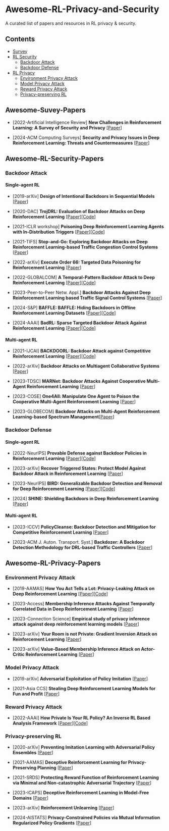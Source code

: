 # Awesome-RL-Privacy-and-Security
 A curated list of papers and resources in RL privacy &amp; security.
## Contents
- [Survey](#awesome-suvey-papers)
- [RL Security](#Awesome-RL-Security-Papers)
   - [Backdoor Attack](#backdoor-attack) 
   - [Backdoor Defense](#backdoor-defense) 
- [RL Privacy](#Awesome-RL-Privacy-Papers)
   - [Environment Privacy Attack](#environment-privacy-attack)
   - [Model Privacy Attack](#model-privacy-attack)
   - [Reward Privacy Attack](#reward-privacy-attack)
   - [Privacy-preserving RL](#privacy-preserving-rl)



## Awesome-Suvey-Papers
* [2022-Artificial Intelligence Review] **New Challenges in Reinforcement Learning: A Survey of Security and Privacy** [[Paper](https://link.springer.com/article/10.1007/s10462-022-10348-5)]

* [2024-ACM Computing Surveys] **Security and Privacy Issues in Deep Reinforcement Learning: Threats and Countermeasures** [[Paper](https://dl.acm.org/doi/full/10.1145/3640312)]

## Awesome-RL-Security-Papers

### Backdoor Attack

#### Single-agent RL

* [2019-arXiv] **Design of Intentional Backdoors in Sequential Models** [[Paper](https://arxiv.org/pdf/1902.09972)]

* [2020-DAC] **TrojDRL: Evaluation of Backdoor Attacks on Deep Reinforcement Learning** [[Paper](https://ieeexplore.ieee.org/abstract/document/9218663)][[Code](https://github.com/pkiourti/rl_backdoor)]

* [2021-ICLR workshop] **Poisoning Deep Reinforcement Learning Agents with In-Distribution Triggers** [[Paper](https://arxiv.org/pdf/2106.07798.pdf)][[Code](https://github.com/trojai/trojai_rl)]

* [2021-TIFS] **Stop-and-Go: Exploring Backdoor Attacks on Deep Reinforcement Learning-based Traffic Congestion Control Systems** [[Paper](https://ieeexplore.ieee.org/abstract/document/9541185)]

* [2022-arXiv] **Execute Order 66: Targeted Data Poisoning for Reinforcement Learning** [[Paper](https://arxiv.org/abs/2201.00762)]

* [2022-GLOBALCOM] **A Temporal-Pattern Backdoor Attack to Deep Reinforcement Learning** [[Paper](https://arxiv.org/pdf/2205.02589)][[Code](https://github.com/EboYu/DRLBackdoor)]

* [2023-Peer-to-Peer Netw. Appl.] **Backdoor Attacks Against Deep Reinforcement Learning based Traffic Signal Control Systems** [[Paper](https://link.springer.com/article/10.1007/s12083-022-01434-0#citeas)]

* [2024-S&P] **BAFFLE: BAFFLE: Hiding Backdoors in Offline Reinforcement Learning Datasets** [[Paper](https://csdl-downloads.ieeecomputer.org/proceedings/sp/2024/3130/00/313000a218.pdf?Expires=1716773052&Policy=eyJTdGF0ZW1lbnQiOlt7IlJlc291cmNlIjoiaHR0cHM6Ly9jc2RsLWRvd25sb2Fkcy5pZWVlY29tcHV0ZXIub3JnL3Byb2NlZWRpbmdzL3NwLzIwMjQvMzEzMC8wMC8zMTMwMDBhMjE4LnBkZiIsIkNvbmRpdGlvbiI6eyJEYXRlTGVzc1RoYW4iOnsiQVdTOkVwb2NoVGltZSI6MTcxNjc3MzA1Mn19fV19&Signature=WtKv8jcDNSqJqbHpdDtstLiEXhirPQgjbd2BfZYbUvGQgs7qfvq8SiTSduiLgYIPkdTvg7J08r65Oxnz5Eh71vXRupc9oPkiAevkeXT1Lzg40TA0lMmwgQlLEU--87YPT5eoBtoim4rCwfjR5F17FQ-NeXtT-dEN8nNJ~jwjEnbsY0nkp3uYzce0gStjKYxHEhzCaKyvGiyHBx85vKRiT3qLNOPBWCkjsWRi8OUoDwOG~HIsudgGoUP-XBF0tFhMyJj8634bMvQYS5fwatm1KmqZ4EqsPtqWO5i4vVlbXU-zpV7PTa3NLZPLZ2lXMn3gDbn5dFrPxugL6-0FwdXKQw__&Key-Pair-Id=K12PMWTCQBDMDT)][[Code](https://github.com/2019ChenGong/Offline_RL_Poisoner/)]

* [2024-AAAI] **BadRL: Sparse Targeted Backdoor Attack Against Reinforcement Learning** [[Paper](https://arxiv.org/pdf/2312.12585.pdf)][[Code](https://github.com/7777777cc/code)]

#### Multi-agent RL

* [2021-IJCAI] **BACKDOORL: Backdoor Attack against Competitive Reinforcement Learning** [[Paper](https://arxiv.org/pdf/2105.00579.pdf)][[Code](https://github.com/wanglun1996/multi_agent_rl_backdoor_videos)]

* [2022-arXiv] **Backdoor Attacks on Multiagent Collaborative Systems** [[Paper](https://arxiv.org/pdf/2211.11455.pdf)]

* [2023-TDSC] **MARNet: Backdoor Attacks Against Cooperative Multi-Agent Reinforcement Learning** [[Paper](https://ieeexplore.ieee.org/abstract/document/9894692)]

* [2023-COSE] **One4All: Manipulate One Agent to Poison the Cooperative Multi-Agent Reinforcement Learning** [[Paper](https://www.sciencedirect.com/science/article/pii/S0167404822003972)]

* [2023-GLOBECOM] **Backdoor Attacks on Multi-Agent Reinforcement Learning-based Spectrum Management**[[Paper](https://ieeexplore.ieee.org/abstract/document/10437779)]
### Backdoor Defense

#### Single-agent RL

* [2022-NeurIPS] **Provable Defense against Backdoor Policies in Reinforcement Learning** [[Paper](https://proceedings.neurips.cc/paper_files/paper/2022/file/5e67e6a814526079ad8505bf6d926fb6-Paper-Conference.pdf)][[Code](https://github.com/skbharti/Provable-Defense-in-RL)]

* [2023-arXiv] **Recover Triggered States: Protect Model Against Backdoor Attack in Reinforcement Learning** [[Paper](https://arxiv.org/pdf/2304.00252.pdf)]

* [2023-NeurIPS] **BIRD: Generalizable Backdoor Detection and Removal for Deep Reinforcement Learning** [[Paper](https://proceedings.neurips.cc/paper_files/paper/2023/file/802e90325f4c8546e13e5763b2ecab88-Paper-Conference.pdf)][[Code](https://github.com/ucsb-mlsec/bird)]

* [2024] **SHINE: Shielding Backdoors in Deep Reinforcement Learning** [[Paper](https://openreview.net/forum?id=AKAlVyunxA)]

#### Multi-agent RL
* [2023-ICCV] **PolicyCleanse: Backdoor Detection and Mitigation for Competitive Reinforcement Learning** [[Paper](https://openaccess.thecvf.com/content/ICCV2023/papers/Guo_PolicyCleanse_Backdoor_Detection_and_Mitigation_for_Competitive_Reinforcement_Learning_ICCV_2023_paper.pdf)]

* [2023-ACM J. Auton. Transport. Syst.] **Backdozer: A Backdoor Detection Methodology for DRL-based Traffic Controllers** [[Paper](https://dl.acm.org/doi/pdf/10.1145/3639828)]



## Awesome-RL-Privacy-Papers

### Environment Privacy Attack

* [2019-AAMAS] **How You Act Tells a Lot: Privacy-Leaking Attack on Deep Reinforcement Learning** [[Paper](https://www.ifaamas.org/Proceedings/aamas2019/pdfs/p368.pdf)][[Code](https://github.com/xinleipan/gym-gridworld)]


* [2023-Access] **Membership Inference Attacks Against Temporally Correlated Data in Deep Reinforcement Learning** [[Paper](https://arxiv.org/pdf/2109.03975.pdf)]

* [2023-Connection Science] **Empirical study of privacy inference attack against deep reinforcement learning models** [[Paper](https://www.tandfonline.com/doi/pdf/10.1080/09540091.2023.2211240)]

* [2023-arXiv] **Your Room is not Private: Gradient Inversion Attack on Reinforcement Learning** [[Paper](https://arxiv.org/pdf/2306.09273)]
  
* [2023-arXiv] **Value-Based Membership Inference Attack on Actor-Critic Reinforcement Learning** [[Paper](https://openreview.net/pdf?id=wKIxJKTDmX-)]



### Model Privacy Attack
* [2019-arXiv] **Adversarial Exploitation of Policy Imitation** [[Paper](https://arxiv.org/pdf/1906.01121.pdf)]

* [2021-Asia CCS] **Stealing Deep Reinforcement Learning Models for Fun and Profit** [[Paper](https://arxiv.org/pdf/2006.05032.pdf)]

### Reward Privacy Attack


* [2022-AAAI] **How Private Is Your RL Policy? An Inverse RL Based Analysis Framework** [[Paper](https://ojs.aaai.org/index.php/AAAI/article/view/20772)][[Code](https://github.com/magnetar-iiith/PRIL)]

### Privacy-preserving RL

* [2020-arXiv] **Preventing Imitation Learning with Adversarial Policy Ensembles** [[Paper](https://arxiv.org/pdf/2002.01059.pdf)]

* [2021-AAMAS] **Deceptive Reinforcement Learning for Privacy-Preserving Planning** [[Paper](https://arxiv.org/pdf/2102.03022.pdf)]

* [2021-SRDS] **Protecting Reward Function of Reinforcement Learning via Minimal and Non-catastrophic Adversarial Trajectory** [[Paper](https://ieeexplore.ieee.org/abstract/document/9603589)]

* [2023-ICAPS] **Deceptive Reinforcement Learning in Model-Free Domains** [[Paper](https://arxiv.org/pdf/2303.10838)]


* [2023-arXiv] **Reinforcement Unlearning** [[Paper](https://arxiv.org/pdf/2312.15910)]

* [2024-AISTATS] **Privacy-Constrained Policies via Mutual Information Regularized Policy Gradients** [[Paper](https://proceedings.mlr.press/v238/j-cundy24a/j-cundy24a.pdf)]




